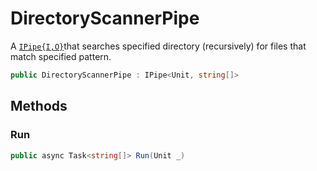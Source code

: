 # DirectoryScannerPipe
A [`IPipe{I,O}`](./IPipe{I,O}.md)that searches specified directory (recursively) for files that match specified pattern.

```cs
public DirectoryScannerPipe : IPipe<Unit, string[]>
```

## Methods
### Run
```cs
public async Task<string[]> Run(Unit _)
```

